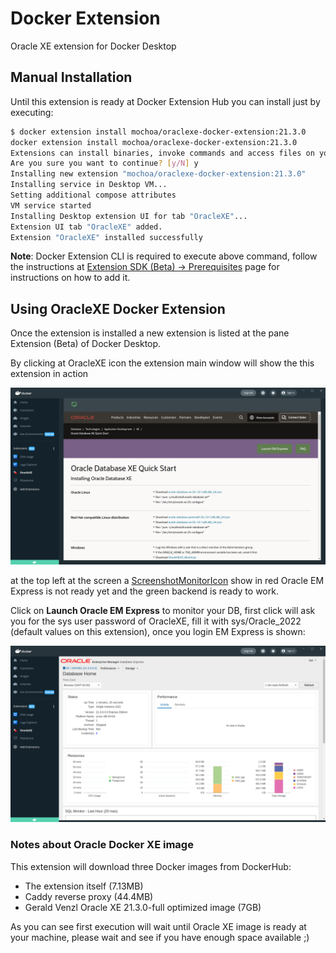 # Docker Extension

Oracle XE extension for Docker Desktop

## Manual Installation

Until this extension is ready at Docker Extension Hub you can install just by executing:

```bash
$ docker extension install mochoa/oraclexe-docker-extension:21.3.0
docker extension install mochoa/oraclexe-docker-extension:21.3.0
Extensions can install binaries, invoke commands and access files on your machine. 
Are you sure you want to continue? [y/N] y
Installing new extension "mochoa/oraclexe-docker-extension:21.3.0"
Installing service in Desktop VM...
Setting additional compose attributes
VM service started
Installing Desktop extension UI for tab "OracleXE"...
Extension UI tab "OracleXE" added.
Extension "OracleXE" installed successfully
```

**Note**: Docker Extension CLI is required to execute above command, follow the instructions at [Extension SDK (Beta) -> Prerequisites](https://docs.docker.com/desktop/extensions-sdk/#prerequisites) page for instructions on how to add it.

## Using OracleXE Docker Extension

Once the extension is installed a new extension is listed at the pane Extension (Beta) of Docker Desktop.

By clicking at OracleXE icon the extension main window will show the this extension in action

![Screenshot of the extension inside Docker Desktop](screenshot1.png?raw=true)

at the top left at the screen a [ScreenshotMonitorIcon](https://mui.com/material-ui/material-icons/?selected=ScreenshotMonitor) show in red Oracle EM Express is not ready yet and the green backend is ready to work.

Click on **Launch Oracle EM Express** to monitor your DB, first click will ask you for the sys user password of OracleXE, fill it with sys/Oracle_2022 (default values on this extension), once you login EM Express is shown:

![Screenshot of Add New Server](screenshot2.png?raw=true)

### Notes about Oracle Docker XE image

This extension will download three Docker images from DockerHub:

- The extension itself (7.13MB)
- Caddy reverse proxy (44.4MB)
- Gerald Venzl Oracle XE 21.3.0-full optimized image (7GB)

As you can see first execution will wait until Oracle XE image is ready at your machine, please wait and see if you have enough space available ;)

